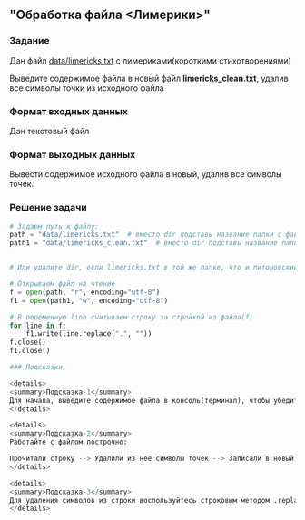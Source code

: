 ## "Обработка файла <Лимерики>"

### Задание

Дан файл [data/limericks.txt](data/limericks.txt) с лимериками(короткими стихотворениями)

Выведите содержимое файла в новый файл **limericks_clean.txt**, удалив все символы точки из исходного файла

### Формат входных данных

Дан текстовый файл

### Формат выходных данных

Вывести содержимое исходного файла в новый, удалив все символы точек.

### Решение задачи

```python
# Задаем путь к файлу:
path = "data/limericks.txt"  # вместо dir подставь название папки с файлом.
path1 = "data/limericks_clean.txt"  # вместо dir подставь название папки с файлом.


# Или удалите dir, если limericks.txt в той же папке, что и питоновский файл

# Открываем файл на чтение
f = open(path, "r", encoding="utf-8")
f1 = open(path1, "w", encoding="utf-8")

# В переменную line считываем строку за стройкой из файла(f)
for line in f:
    f1.write(line.replace(".", ""))
f.close()
f1.close()

### Подсказки

<details>
<summary>Подсказка-1</summary>
Для начала, выведите содержимое файла в консоль(терминал), чтобы убедиться что все работает без ошибок.
</details>

<details>
<summary>Подсказка-2</summary>
Работайте с файлом построчно:

Прочитали строку --> Удалили из нее символы точек --> Записали в новый файл
</details>

<details>
<summary>Подсказка-3</summary>
Для удаления символов из строки воспользуйтесь строковым методом .replace(".", "")
</details>
